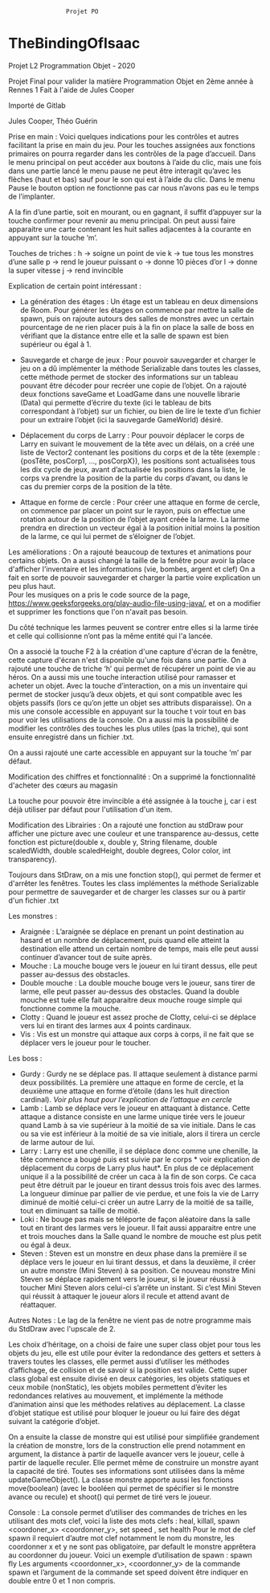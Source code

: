 					Projet PO
# TheBindingOfIsaac
Projet L2 Programmation Objet - 2020

Projet Final pour valider la matière Programmation Objet en 2ème année à Rennes 1 Fait à l'aide de Jules Cooper

Importé de Gitlab

Jules Cooper, Théo Guérin

Prise en main :
	Voici quelques indications pour les contrôles et autres facilitant la prise en main du jeu. Pour les touches assignées aux fonctions primaires on pourra regarder dans les contrôles de la page d’accueil.
Dans le menu principal on peut accéder aux boutons à l’aide du clic, mais une fois dans une partie lancé le menu pause ne peut être interagit qu’avec les flèches (haut et bas) sauf pour le son qui est à l’aide du clic.
Dans le menu Pause le bouton option ne fonctionne pas car nous n’avons pas eu le temps de l’implanter.

A la fin d’une partie, soit en mourant, ou en gagnant, il suffit d’appuyer sur la touche confirmer pour revenir au menu principal.
On peut aussi faire apparaitre une carte contenant les huit salles adjacentes à la courante en appuyant sur la touche ‘m’.

Touches de triches :
h -> soigne un point de vie
k -> tue tous les monstres d’une salle
p -> rend le joueur puissant
o -> donne 10 pièces d’or
l -> donne la super vitesse
j -> rend invincible


Explication de certain point intéressant :
  - La génération des étages :
	Un étage est un tableau en deux dimensions de Room.
Pour générer les étages on commence par mettre la salle de spawn, puis on rajoute autours des salles de monstres avec un certain pourcentage de ne rien placer puis à la fin on place la salle de boss en vérifiant que la distance entre elle et la salle de spawn est bien supérieur ou égal à 1.

  - Sauvegarde et charge de jeux : 
	Pour pouvoir sauvegarder et charger le jeu on a dû implémenter la méthode Serializable dans toutes les classes, cette méthode permet de stocker des informations sur un tableau pouvant être décoder pour recréer une copie de l’objet. 
	On a rajouté deux fonctions saveGame et LoadGame dans une nouvelle librarie (Data) qui permette d’écrire du texte (ici le tableau de bits correspondant à l’objet) sur un fichier, ou bien de lire le texte d’un fichier pour un extraire l’objet (ici la sauvegarde GameWorld) désiré.
 
  - Déplacement du corps de Larry :
	Pour pouvoir déplacer le corps de Larry en suivant le mouvement de la tête avec un délais, on a créé une liste de Vector2 contenant les positions du corps et de la tête (exemple : {posTête, posCorp1, …, posCorpX}), les positions sont actualisées tous les dix cycle de jeux, avant d’actualisée les positions dans la liste, le corps va prendre la position de la partie du corps d’avant, ou dans le cas du premier corps de la position de la tête.
  - Attaque en forme de cercle :
	Pour créer une attaque en forme de cercle, on commence par placer un point sur le rayon, puis on effectue une rotation autour de la position de l’objet ayant créée la larme. La larme prendra en direction un vecteur égal à la position initial moins la position de la larme, ce qui lui permet de s’éloigner de l’objet.


Les améliorations :
On a rajouté beaucoup de textures et animations pour certains objets.
On a aussi changé la taille de la fenêtre pour avoir la place d'afficher l'inventaire et les informations (vie, bombes, argent et clef)
On a fait en sorte de pouvoir sauvegarder et charger la partie voire explication un peu plus haut. 	
Pour les musiques on a pris le code source de la page, https://www.geeksforgeeks.org/play-audio-file-using-java/, et on a modifier et supprimer les fonctions que l'on n'avait pas besoin. 	

Du côté technique les larmes peuvent se contrer entre elles si la larme tirée et celle qui collisionne n’ont pas la même entité qui l'a lancée.

On a associé la touche F2 à la création d'une capture d'écran de la fenêtre, cette capture d'écran n'est disponible qu'une fois dans une partie.
On a rajouté une touche de triche ‘h’ qui permet de récupérer un point de vie au héros.
On a aussi mis une touche interaction utilisé pour ramasser et acheter un objet.
Avec la touche d’interaction, on a mis un inventaire qui permet de stocker jusqu’à deux objets, et qui sont compatible avec les objets passifs (lors ce qu’on jette un objet ses attributs disparaisse).
On a mis une console accessible en appuyant sur la touche t voir tout en bas pour voir les utilisations de la console.
On a aussi mis la possibilité de modifier les contrôles des touches les plus utiles (pas la triche), qui sont ensuite enregistré dans un fichier .txt.

On a aussi rajouté une carte accessible en appuyant sur la touche ‘m’ par défaut.


Modification des chiffres et fonctionnalité : 
On a supprimé la fonctionnalité d'acheter des cœurs au magasin
	
La touche pour pouvoir être invincible a été assignée à la touche j, car i est déjà utiliser par défaut pour l'utilisation d'un item.
	
Modification des Librairies :
On a rajouté une fonction au stdDraw pour afficher une picture avec une couleur et une transparence au-dessus, cette fonction est picture(double x, double y, String filename, double scaledWidth, double scaledHeight,
			double degrees, Color color, int transparency).
	
Toujours dans StDraw, on a mis une fonction stop(), qui permet de fermer et d'arrêter les fenêtres.
Toutes les class implémentes la méthode Serializable pour permettre de sauvegarder et de charger les classes sur ou à partir d'un fichier .txt


Les monstres :
  - Araignée :
L’araignée se déplace en prenant un point destination au hasard et un nombre de déplacement, puis quand elle atteint la destination elle attend un certain nombre de temps, mais elle peut aussi continuer d’avancer tout de suite après. 
  - Mouche :
La mouche bouge vers le joueur en lui tirant dessus, elle peut passer au-dessus des obstacles.
  - Double mouche :
	La double mouche bouge vers le joueur, sans tirer de larme, elle peut passer au-dessus des obstacles. Quand la double mouche est tuée elle fait apparaitre deux mouche rouge simple qui fonctionne comme la mouche.
  - Clotty :
	Quand le joueur est assez proche de Clotty, celui-ci se déplace vers lui en tirant des larmes aux 4 points cardinaux.
  - Vis :
	Vis est un monstre qui attaque aux corps à corps, il ne fait que se déplacer vers le joueur pour le toucher.

Les boss :
  - Gurdy :
	Gurdy ne se déplace pas. Il attaque seulement à distance parmi deux possibilités. La première une attaque en forme de cercle, et la deuxième une attaque en forme d’étoile (dans les huit direction cardinal). *Voir plus haut pour l’explication de l’attaque en cercle*
  - Lamb :
	Lamb se déplace vers le joueur en attaquant à distance. Cette attaque a distance consiste en une larme unique tirée vers le joueur quand Lamb à sa vie supérieur à la moitié de sa vie initiale. Dans le cas ou sa vie est inférieur à la moitié de sa vie initiale, alors il tirera un cercle de larme autour de lui.
  - Larry :
	Larry est une chenille, il se déplace donc comme une chenille, la tête commence a bougé puis est suivie par le corps * voir explication de déplacement du corps de Larry plus haut*. En plus de ce déplacement unique il a la possibilité de créer un caca à la fin de son corps. Ce caca peut être détruit par le joueur en tirant dessus trois fois avec des larmes. La longueur diminue par pallier de vie perdue, et une fois la vie de Larry diminué de moitié celui-ci créer un autre Larry de la moitié de sa taille, tout en diminuant sa taille de moitié.
  - Loki :
	Ne bouge pas mais se téléporte de façon aléatoire dans la salle tout en tirant des larmes vers le joueur. Il fait aussi apparaitre entre une et trois mouches dans la Salle quand le nombre de mouche est plus petit ou égal à deux.
  - Steven :
	Steven est un monstre en deux phase dans la première il se déplace vers le joueur en lui tirant dessus, et dans la deuxième, il créer un autre monstre (Mini Steven) à sa position. Ce nouveau monstre Mini Steven se déplace rapidement vers le joueur, si le joueur réussi à toucher Mini Steven alors celui-ci s’arrête un instant. Si c’est Mini Steven qui réussit à attaquer le joueur alors il recule et attend avant de réattaquer.




Autres Notes : 
Le lag de la fenêtre ne vient pas de notre programme mais du StdDraw avec l'upscale de 2.

Les choix d’héritage, on a choisi de faire une super class objet pour tous les objets du jeu, elle est utile pour éviter la redondance des getters et setters à travers toutes les classes, elle permet aussi d’utiliser les méthodes d’affichage, de collision et de savoir si la position est valide.
Cette super class global est ensuite divisé en deux catégories, les objets statiques et ceux mobile (nonStatic), les objets mobiles permettent d’éviter les redondances relatives au mouvement, et implémente la méthode d’animation ainsi que les méthodes relatives au déplacement. La classe d’objet statique est utilisé pour bloquer le joueur ou lui faire des dégat suivant la catégorie d’objet.

On a ensuite la classe de monstre qui est utilisé pour simplifiée grandement la création de monstre, lors de la construction elle prend notamment en argument, la distance à partir de laquelle avancer vers le joueur, celle à partir de laquelle reculer. Elle permet même de construire un monstre ayant la capacité de tiré. Toutes ses informations sont utilisées dans la même updateGameObject(). La classe monstre apporte aussi les fonctions move(boolean) (avec le booléen qui permet de spécifier si le monstre avance ou recule) et shoot() qui permet de tiré vers le joueur.

Console :
La console permet d’utiliser des commandes de triches en les utilisant des mots clef, voici la liste des mots clefs :
heal, killall, spawn <Monster> <coordoner_x> <coordonner_y>, set speed <value>, set health <value>
Pour le mot de clef spawn il requiert d’autre mot clef notamment le nom du monstre, les coordonner x et y ne sont pas obligatoire, par default le monstre apprêtera au coordonner du joueur. Voici un exemple d’utilisation de spawn : spawn fly 
Les arguments <coordonner_x>, <coordonner_y> de la commande spawn et l’argument <value> de la commande set speed doivent être indiquer en double entre 0 et 1 non compris. 
